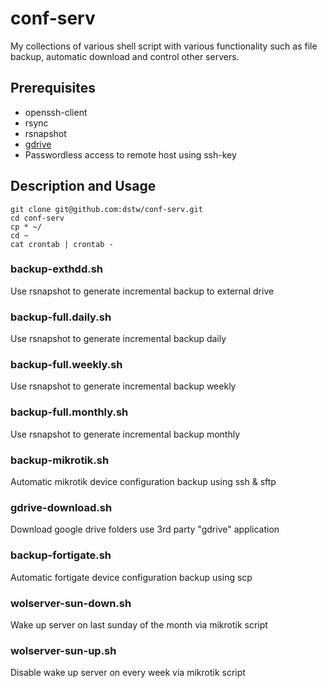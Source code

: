 # conf-serv

My collections of various shell script with various functionality such as
file backup, automatic download and control other servers. 

Prerequisites
-------------

* openssh-client 
* rsync
* rsnapshot
* [gdrive](https://github.com/prasmussen/gdrive)
* Passwordless access to remote host using ssh-key

Description and Usage
---------------------

	git clone git@github.com:dstw/conf-serv.git
	cd conf-serv
	cp * ~/
	cd ~
	cat crontab | crontab -

### backup-exthdd.sh
Use rsnapshot to generate incremental backup to external drive

### backup-full.daily.sh
Use rsnapshot to generate incremental backup daily

### backup-full.weekly.sh
Use rsnapshot to generate incremental backup weekly

### backup-full.monthly.sh
Use rsnapshot to generate incremental backup monthly

### backup-mikrotik.sh
Automatic mikrotik device configuration backup using ssh & sftp

### gdrive-download.sh
Download google drive folders use 3rd party "gdrive" application

### backup-fortigate.sh
Automatic fortigate device configuration backup using scp

### wolserver-sun-down.sh
Wake up server on last sunday of the month via mikrotik script

### wolserver-sun-up.sh
Disable wake up server on every week via mikrotik script
